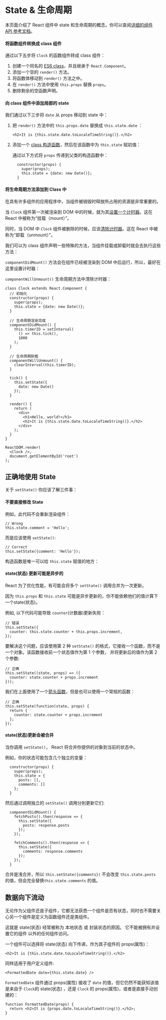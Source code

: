 # State & 生命周期

本页面介绍了 React 组件中 state 和生命周期的概念。你可以查阅[详细的组件 API 参考文档](https://zh-hans.reactjs.org/docs/react-component.html)。



#### 将函数组件转换成 class 组件

通过以下五步将 `Clock` 的函数组件转成 class 组件：

1. 创建一个同名的 [ES6 class](https://developer.mozilla.org/en/docs/Web/JavaScript/Reference/Classes)，并且继承于 `React.Component`。
2. 添加一个空的 `render()` 方法。
3. 将函数体移动到 `render()` 方法之中。
4. 在 `render()` 方法中使用 `this.props` 替换 `props`。
5. 删除剩余的空函数声明。



#### 向 class 组件中添加局部的 state

我们通过以下三步将 `date` 从 props 移动到 state 中：

1. 把 `render()` 方法中的 `this.props.date` 替换成 `this.state.date` ：

   ```react
   <h2>It is {this.state.date.toLocaleTimeString()}.</h2>
   ```

   

2. 添加一个 [class 构造函数](https://developer.mozilla.org/en/docs/Web/JavaScript/Reference/Classes#Constructor)，然后在该函数中为 `this.state` 赋初值：

   通过以下方式将 `props` 传递到父类的构造函数中：

   ```react
     constructor(props) {
       super(props);
       this.state = {date: new Date()};
     }
   ```



#### 将生命周期方法添加到 Class 中

在具有许多组件的应用程序中，当组件被销毁时释放所占用的资源是非常重要的。

当 `Clock` 组件第一次被渲染到 DOM 中的时候，就为其[设置一个计时器](https://developer.mozilla.org/en-US/docs/Web/API/WindowTimers/setInterval)。这在 React 中被称为“挂载（mount）”。

同时，当 DOM 中 `Clock` 组件被删除的时候，应该[清除计时器](https://developer.mozilla.org/en-US/docs/Web/API/WindowTimers/clearInterval)。这在 React 中被称为“卸载（unmount）”。

我们可以为 class 组件声明一些特殊的方法，当组件挂载或卸载时就会去执行这些方法：

`componentDidMount()` 方法会在组件已经被渲染到 DOM 中后运行，所以，最好在这里设置计时器：

`componentWillUnmount()` 生命周期方法中清除计时器：

```react
class Clock extends React.Component {
  // 初始化
  constructor(props) { 
    super(props);
    this.state = {date: new Date()};
  }
    
  // 生命周期渲染完成
  componentDidMount() {
    this.timerID = setInterval(
      () => this.tick(),
      1000
    );
  }

  // 生命周期卸载
  componentWillUnmount() {
    clearInterval(this.timerID);
  }

  tick() {
    this.setState({
      date: new Date()
    });
  }

  render() {
    return (
      <div>
        <h1>Hello, world!</h1>
        <h2>It is {this.state.date.toLocaleTimeString()}.</h2>
      </div>
    );
  }
}

ReactDOM.render(
  <Clock />,
  document.getElementById('root')
);
```



## 正确地使用 State

关于 `setState()` 你应该了解三件事：

#### 不要直接修改 State

例如，此代码不会重新渲染组件：

```
// Wrong
this.state.comment = 'Hello';
```

而是应该使用 `setState()`:

```
// Correct
this.setState({comment: 'Hello'});
```

构造函数是唯一可以给 `this.state` 赋值的地方：



#### state(状态) 更新可能是异步的

React 为了优化性能，有可能会将多个 `setState()` 调用合并为一次更新。

因为 `this.props` 和 `this.state` 可能是异步更新的，你不能依赖他们的值计算下一个state(状态)。

例如, 以下代码可能导致 `counter`(计数器)更新失败：

```react
// 错误
this.setState({
  counter: this.state.counter + this.props.increment,
});
```

要解决这个问题，应该使用第 2 种 `setState()` 的格式，它接收一个函数，而不是一个对象。该函数接收前一个状态值作为第 1 个参数， 并将更新后的值作为第 2 个参数:

```react
// 正确
this.setState((state, props) => ({
  counter: state.counter + props.increment
}));
```

我们在上面使用了一个[箭头函数](https://developer.mozilla.org/en/docs/Web/JavaScript/Reference/Functions/Arrow_functions)，但是也可以使用一个常规的函数：

```react
// 正确
this.setState(function(state, props) {
  return {
    counter: state.counter + props.increment
  };
});
```



#### state(状态)更新会被合并

当你调用 `setState()`， React 将合并你提供的对象到当前的状态中。

例如，你的状态可能包含几个独立的变量：

```react
  constructor(props) {
    super(props);
    this.state = {
      posts: [],
      comments: []
    };
  }
```

然后通过调用独立的 `setState()` 调用分别更新它们:

```react
  componentDidMount() {
    fetchPosts().then(response => {
      this.setState({
        posts: response.posts
      });
    });

    fetchComments().then(response => {
      this.setState({
        comments: response.comments
      });
    });
  }
```

合并是浅合并，所以 `this.setState({comments})` 不会改变 `this.state.posts` 的值，但会完全替换`this.state.comments` 的值。



## 数据向下流动

无论作为父组件还是子组件，它都无法获悉一个组件是否有状态，同时也不需要关心另一个组件是定义为函数组件还是类组件。

这就是 state(状态) 经常被称为 本地状态 或 封装状态的原因。 它不能被拥有并设置它的组件 以外的任何组件访问。

一个组件可以选择将 state(状态) 向下传递，作为其子组件的 props(属性)：

```react
<h2>It is {this.state.date.toLocaleTimeString()}.</h2>
```

同样适用于用户定义组件:

```react
<FormattedDate date={this.state.date} />
```

`FormattedDate` 组件通过 props(属性) 接收了 `date` 的值，但它仍然不能获知该值是来自于 `Clock`的 state(状态) ，还是 `Clock` 的 props(属性)，或者是直接手动创建的：

```react
function FormattedDate(props) {
  return <h2>It is {props.date.toLocaleTimeString()}.</h2>;
}
```